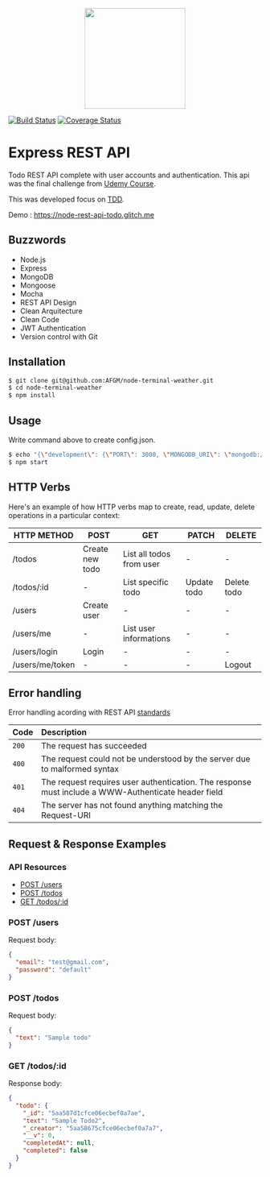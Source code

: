 <p align="center">
  <img width="200" src="https://camo.githubusercontent.com/fc61dcbdb7a6e49d3adecc12194b24ab20dfa25b/68747470733a2f2f692e636c6f756475702e636f6d2f7a6659366c4c376546612d3330303078333030302e706e67" />
</p>

[![Build Status](https://travis-ci.org/andremartingo/node-rest-api-todo.svg?branch=master)](https://travis-ci.org/AFGM/node-rest-api-todo)
[![Coverage Status](https://coveralls.io/repos/github/AFGM/node-rest-api-todo/badge.svg?branch=master)](https://coveralls.io/github/AFGM/node-rest-api-todo?branch=master)

# Express REST API

Todo REST API complete with user accounts and authentication.
This api was the final challenge from [Udemy Course](https://www.udemy.com/the-complete-nodejs-developer-course-2/learn/v4/overview).<p>
This was developed focus on [TDD](https://github.com/dwyl/learn-tdd).</p>

Demo : https://node-rest-api-todo.glitch.me

## Buzzwords

* Node.js
* Express
* MongoDB
* Mongoose
* Mocha
* REST API Design
* Clean Arquitecture
* Clean Code
* JWT Authentication
* Version control with Git

## Installation

```bash
$ git clone git@github.com:AFGM/node-terminal-weather.git
$ cd node-terminal-weather
$ npm install
```

## Usage

Write command above to create config.json.

```bash
$ echo "{\"development\": {\"PORT\": 3000, \"MONGODB_URI\": \"mongodb://localhost:27017/todoapp\",\"JWT_SECRET\": \"ultrasecret\"}}" >> server/config/config.json
$ npm start
```

## HTTP Verbs

Here's an example of how HTTP verbs map to create, read, update, delete operations in a particular context:

| HTTP METHOD     | POST            | GET                      | PATCH       | DELETE      |
| --------------- | --------------- | ------------------------ | ----------- | ----------- |
| /todos          | Create new todo | List all todos from user | -           | -           |
| /todos/:id      | -               | List specific todo       | Update todo | Delete todo |
| /users          | Create user     | -                        | -           | -           |
| /users/me       | -               | List user informations   | -           | -           |
| /users/login    | Login           | -                        | -           | -           |
| /users/me/token | -               | -                        | -           | Logout      |

## Error handling

Error handling acording with REST API [standards](http://www.restapitutorial.com/httpstatuscodes.html)

| Code  | Description                                                                                         |
| :---- | :-------------------------------------------------------------------------------------------------- |
| `200` | The request has succeeded                                                                           |
| `400` | The request could not be understood by the server due to malformed syntax                           |
| `401` | The request requires user authentication. The response must include a WWW-Authenticate header field |
| `404` | The server has not found anything matching the Request-URI                                          |

## Request & Response Examples

### API Resources

* [POST /users](#post-users)
* [POST /todos](#post-todos)
* [GET /todos/:id](#get-todosid)

### POST /users

Request body:

```json
{
  "email": "test@gmail.com",
  "password": "default"
}
```

### POST /todos

Request body:

```json
{
  "text": "Sample todo"
}
```

### GET /todos/:id

Response body:

```json
{
  "todo": {
    "_id": "5aa587d1cfce06ecbef0a7ae",
    "text": "Sample Todo2",
    "_creator": "5aa58675cfce06ecbef0a7a7",
    "__v": 0,
    "completedAt": null,
    "completed": false
  }
}
```
